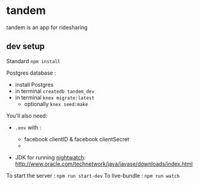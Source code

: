 # tandem

tandem is an app for ridesharing

## dev setup

Standard `npm install`

Postgres database :
  - install Postgres
  - in terminal `createdb tandem_dev`
  - in terminal `knex migrate:latest`
    - optionally `knex seed:make`

You'll also need:
- `.env` with :
  - facebook clientID & facebook clientSecret
  -

- JDK for running [nightwatch](http://nightwatchjs.org/guide): http://www.oracle.com/technetwork/java/javase/downloads/index.html


To start the server : `npm run start-dev`
To live-bundle : `npm run watch`
